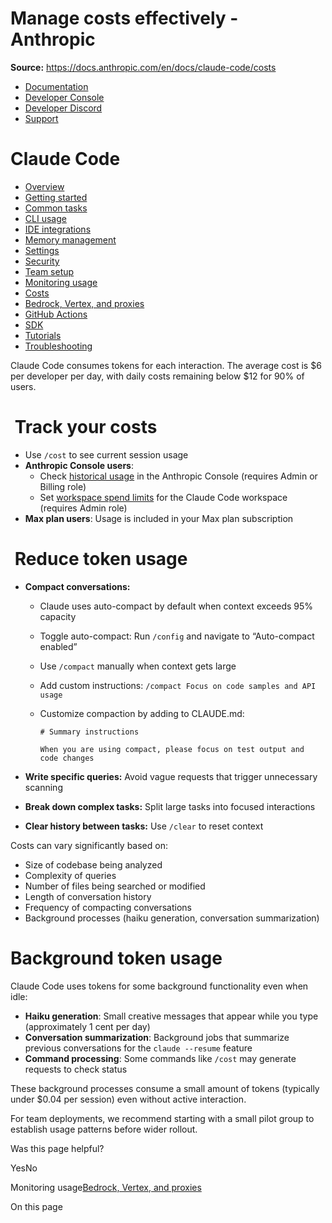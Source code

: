 # Manage costs effectively - Anthropic

**Source:** https://docs.anthropic.com/en/docs/claude-code/costs

- [Documentation](/en/home)
- [Developer Console](https://console.anthropic.com/)
- [Developer Discord](https://www.anthropic.com/discord)
- [Support](https://support.anthropic.com/)

# Claude Code

* [Overview](/en/docs/claude-code/overview)
* [Getting started](/en/docs/claude-code/getting-started)
* [Common tasks](/en/docs/claude-code/common-tasks)
* [CLI usage](/en/docs/claude-code/cli-usage)
* [IDE integrations](/en/docs/claude-code/ide-integrations)
* [Memory management](/en/docs/claude-code/memory)
* [Settings](/en/docs/claude-code/settings)
* [Security](/en/docs/claude-code/security)
* [Team setup](/en/docs/claude-code/team)
* [Monitoring usage](/en/docs/claude-code/monitoring-usage)
* [Costs](/en/docs/claude-code/costs)
* [Bedrock, Vertex, and proxies](/en/docs/claude-code/bedrock-vertex-proxies)
* [GitHub Actions](/en/docs/claude-code/github-actions)
* [SDK](/en/docs/claude-code/sdk)
* [Tutorials](/en/docs/claude-code/tutorials)
* [Troubleshooting](/en/docs/claude-code/troubleshooting)

Claude Code consumes tokens for each interaction. The average cost is $6 per developer per day, with daily costs remaining below $12 for 90% of users.

# [​](#track-your-costs) Track your costs

* Use `/cost` to see current session usage
* **Anthropic Console users**:
  + Check [historical usage](https://support.anthropic.com/en/articles/9534590-cost-and-usage-reporting-in-console) in the Anthropic Console (requires Admin or Billing role)
  + Set [workspace spend limits](https://support.anthropic.com/en/articles/9796807-creating-and-managing-workspaces) for the Claude Code workspace (requires Admin role)
* **Max plan users**: Usage is included in your Max plan subscription

# [​](#reduce-token-usage) Reduce token usage

* **Compact conversations:**

  + Claude uses auto-compact by default when context exceeds 95% capacity
  + Toggle auto-compact: Run `/config` and navigate to “Auto-compact enabled”
  + Use `/compact` manually when context gets large
  + Add custom instructions: `/compact Focus on code samples and API usage`
  + Customize compaction by adding to CLAUDE.md:

    ```
    # Summary instructions

    When you are using compact, please focus on test output and code changes

    ```
* **Write specific queries:** Avoid vague requests that trigger unnecessary scanning
* **Break down complex tasks:** Split large tasks into focused interactions
* **Clear history between tasks:** Use `/clear` to reset context

Costs can vary significantly based on:

* Size of codebase being analyzed
* Complexity of queries
* Number of files being searched or modified
* Length of conversation history
* Frequency of compacting conversations
* Background processes (haiku generation, conversation summarization)

# [​](#background-token-usage) Background token usage

Claude Code uses tokens for some background functionality even when idle:

* **Haiku generation**: Small creative messages that appear while you type (approximately 1 cent per day)
* **Conversation summarization**: Background jobs that summarize previous conversations for the `claude --resume` feature
* **Command processing**: Some commands like `/cost` may generate requests to check status

These background processes consume a small amount of tokens (typically under $0.04 per session) even without active interaction.

For team deployments, we recommend starting with a small pilot group to
establish usage patterns before wider rollout.

Was this page helpful?

YesNo

Monitoring usage[Bedrock, Vertex, and proxies](/en/docs/claude-code/bedrock-vertex-proxies)

On this page
